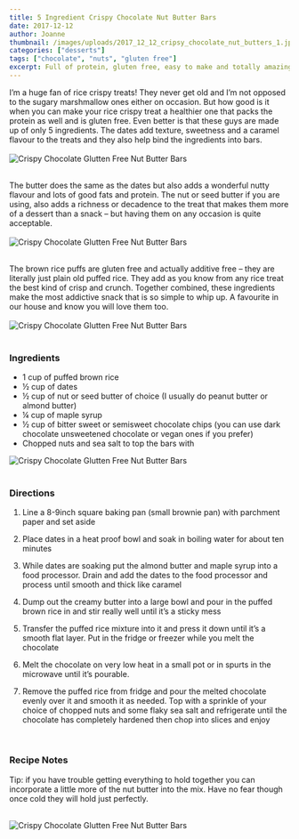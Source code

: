 ```yaml
---
title: 5 Ingredient Crispy Chocolate Nut Butter Bars
date: 2017-12-12
author: Joanne
thumbnail: /images/uploads/2017_12_12_cripsy_chocolate_nut_butters_1.jpg
categories: ["desserts"]
tags: ["chocolate", "nuts", "gluten free"]
excerpt: Full of protein, gluten free, easy to make and totally amazing
---
```


I’m a huge fan of rice crispy treats! They never get old and I’m not opposed to the sugary marshmallow ones either on occasion. But how good is it when you can make your rice crispy treat a healthier one that packs the protein as well and is gluten free. Even better is that these guys are made up of only 5 ingredients. The dates add texture, sweetness and a caramel flavour to the treats and they also help bind the ingredients into bars.
<br>
<br>
![Crispy Chocolate Glutten Free Nut Butter Bars](/images/uploads/2017_12_12_cripsy_chocolate_nut_butters_2.jpg)
<br>
<br>

The butter does the same as the dates but also adds a wonderful nutty flavour and lots of good fats and protein. The nut or seed butter if you are using, also adds a richness or decadence to the treat that makes them more of a dessert than a snack – but having them on any occasion is quite acceptable.
<br>
<br>
![Crispy Chocolate Glutten Free Nut Butter Bars](/images/uploads/2017_12_12_cripsy_chocolate_nut_butters_3.jpg)
<br>
<br>

The brown rice puffs are gluten free and actually additive free – they are literally just plain old puffed rice. They add as you know from any rice treat the best kind of crisp and crunch. Together combined, these ingredients make the most addictive snack that is so simple to whip up. A favourite in our house and know you will love them too.
<br>
<br>
![Crispy Chocolate Glutten Free Nut Butter Bars](/images/uploads/2017_12_12_cripsy_chocolate_nut_butters_4.jpg)
<br>
<br>

### Ingredients

* 1 cup of puffed brown rice
* &frac12; cup of dates
* &frac12; cup of nut or seed butter of choice (I usually do peanut butter or almond butter)
* &frac14; cup of maple syrup
* &frac12; cup of bitter sweet or semisweet chocolate chips (you can use dark chocolate unsweetened chocolate or vegan ones if you prefer)
* Chopped nuts and sea salt to top the bars with  

![Crispy Chocolate Glutten Free Nut Butter Bars](/images/uploads/2017_12_12_cripsy_chocolate_nut_butters_5.jpg)  
<br>

### Directions

1. Line a 8-9inch square baking pan (small brownie pan) with parchment paper and set aside

1. Place dates in a heat proof bowl and soak in boiling water for about ten minutes

1. While dates are soaking put the almond butter and maple syrup into a food processor.  Drain and add the dates to the food processor and process until smooth and thick like caramel

1. Dump out the creamy butter into a large bowl and pour in the puffed brown rice in and stir really well until it’s a sticky mess

1. Transfer the puffed rice mixture into it and press it down until it’s a smooth flat layer.  Put in the fridge or freezer while you melt the chocolate

1. Melt the chocolate on very low heat in a small pot or in spurts in the microwave until it’s pourable.  

1. Remove the puffed rice from fridge and pour the melted chocolate evenly over it and smooth it as needed. Top with a sprinkle of your choice of chopped nuts and some flaky sea salt and refrigerate until the chocolate has completely hardened then chop into slices and enjoy
<br>

### Recipe Notes

Tip: if you have trouble getting everything to hold together you can incorporate a little more of the nut butter into the mix. Have no fear though once cold they will hold just perfectly.
<br>
<br>

![Crispy Chocolate Glutten Free Nut Butter Bars](/images/uploads/2017_12_12_cripsy_chocolate_nut_butters_6.jpg)

